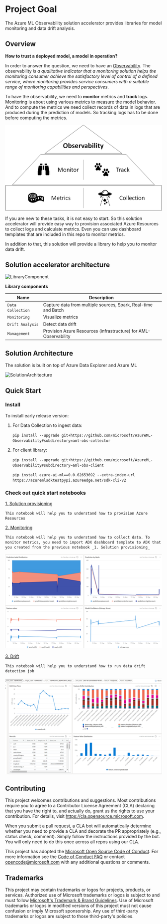 # Project Goal

The Azure ML Observability solution accelerator provides libraries for model monitoring and data drift analysis.

## Overview

__How to trust a deployed model, a model in operation?__ 

In order to answer the question, we need to have an [Observability](https://docs.microsoft.com/en-us/azure/cloud-adoption-framework/manage/monitor/observability). The observability _is a qualitative indicator that a monitoring solution helps the monitoring consumer achieve the satisfactory level of control of a defined service, where monitoring provides service consumers with a suitable range of monitoring capabilities and perspectives_.

To have the observability, we need to __monitor__ metrics and __track__ logs. Monitoring is about using various metrics to measure the model behavior. And to compute the metrics we need collect records of data in logs that are produced during the prediction of models. So tracking logs has to be done before computing the metrics.

![Observability](./media/Observability.png)

If you are new to these tasks, it is not easy to start. So this solution accelerator will provide easy way to provision associated Azure Resources to collect logs and calculate metrics. Even you can use dashboard templates that are included in this repo to monitor metrics.

In addition to that, this solution will provide a library to help you to monitor data drift.

## Solution accelerator architecture

![LibraryComponent](./media/aml_obs_overview.png)

__Library components__

|Name|Description|
|--|--|
|`Data Collection`| Capture data from multiple sources, Spark, Real-time and Batch|
|`Monitoring` | Visualize metrics|
|`Drift Analysis`| Detect data drift|
|`Management`| Provision Azure Resources (infrastructure) for AML-Observability|

## Solution Architecture

The solution is built on top of Azure Data Explorer and Azure ML

![SolutionArchitecture](./media/architecture.png)

## Quick Start

### Install

To install early release version:

1. For Data Collection to ingest data:

    ```pip install --upgrade git+https://github.com/microsoft/AzureML-Observability#subdirectory=aml-obs-collector```  
2. For client library: 

    ```pip install --upgrade git+https://github.com/microsoft/AzureML-Observability#subdirectory=aml-obs-client```

    ```pip install azure-ai-ml==0.0.62653692 --extra-index-url https://azuremlsdktestpypi.azureedge.net/sdk-cli-v2```


### Check out quick start notebooks

[1. Solution provisioning](./quick_start/0_provision.ipynb)

    This notebook will help you to understand how to provision Azure Resources

[2. Monitoring](./quick_start/1_monitoring.ipynb)

    This notebook will help you to understand how to collect data. To monitor metrics, you need to import ADX dashboard template to ADX that you created from the previous notebook _1. Solution provisioning_

![Model Monitoring Dashboard](./media/model_monitoring_dashboard.png)


[3. Drift](./quick_start/2_drift.ipynb)

    This notebook will help you to understand how to run data drift detection job
![Drift Analysis Dashboard](./media/drift_detection_dashboard.png)


## Contributing

This project welcomes contributions and suggestions.  Most contributions require you to agree to a
Contributor License Agreement (CLA) declaring that you have the right to, and actually do, grant us
the rights to use your contribution. For details, visit https://cla.opensource.microsoft.com.

When you submit a pull request, a CLA bot will automatically determine whether you need to provide
a CLA and decorate the PR appropriately (e.g., status check, comment). Simply follow the instructions
provided by the bot. You will only need to do this once across all repos using our CLA.

This project has adopted the [Microsoft Open Source Code of Conduct](https://opensource.microsoft.com/codeofconduct/).
For more information see the [Code of Conduct FAQ](https://opensource.microsoft.com/codeofconduct/faq/) or
contact [opencode@microsoft.com](mailto:opencode@microsoft.com) with any additional questions or comments.

## Trademarks

This project may contain trademarks or logos for projects, products, or services. Authorized use of Microsoft 
trademarks or logos is subject to and must follow 
[Microsoft's Trademark & Brand Guidelines](https://www.microsoft.com/en-us/legal/intellectualproperty/trademarks/usage/general).
Use of Microsoft trademarks or logos in modified versions of this project must not cause confusion or imply Microsoft sponsorship.
Any use of third-party trademarks or logos are subject to those third-party's policies.

